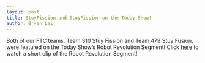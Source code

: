 ```yaml
---
layout: post
title: StuyFission and StuyFission on the Today Show!
author: Bryan Lai
---
```

Both of our FTC teams, Team 310 Stuy Fission and Team 479 Stuy Fusion, were featured on the Today Show’s Robot Revolution Segment! Click [here](https://stuypulse.nyc3.digitaloceanspaces.com/site/videos/20180922_today_show.mp4) to watch a short clip of the Robot Revolution Segment!
